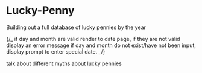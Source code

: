 # Lucky-Penny

Building out a full database of lucky pennies by the year

{/_ if day and month are valid render to date page,
if they are not valid display an error message
if day and month do not exist/have not been input, display prompt to enter special date.
_/}

talk about different myths about lucky pennies
